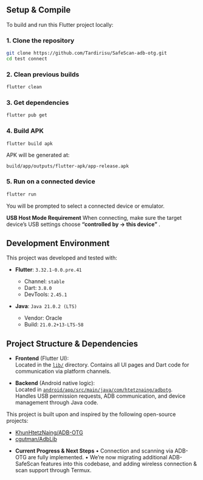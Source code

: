 
##  Setup & Compile
To build and run this Flutter project locally:

### 1. Clone the repository
```bash
git clone https://github.com/Tardirisu/SafeScan-adb-otg.git
cd test connect

````

### 2. Clean previous builds

```bash
flutter clean
```

### 3. Get dependencies

```bash
flutter pub get
```

### 4. Build APK

```bash
flutter build apk
```

APK will be generated at:

```
build/app/outputs/flutter-apk/app-release.apk
```

### 5. Run on a connected device

```bash
flutter run
```
You will be prompted to select a connected device or emulator.

**USB Host Mode Requirement**
  When connecting, make sure the target device’s USB settings choose **“controlled by → this device”** .


## Development Environment

This project was developed and tested with:

* **Flutter**: `3.32.1-0.0.pre.41`

  * Channel: `stable`
  * Dart: `3.8.0`
  * DevTools: `2.45.1`
* **Java**: `Java 21.0.2 (LTS)`

  * Vendor: Oracle
  * Build: `21.0.2+13-LTS-58`
    

 ## Project Structure & Dependencies

- **Frontend** (Flutter UI):  
  Located in the [`lib/`](lib) directory. Contains all UI pages and Dart code for communication via platform channels.

- **Backend** (Android native logic):  
  Located in [`android/app/src/main/java/com/htetznaing/adbotg`](android/app/src/main/java/com/htetznaing/adbotg).  
  Handles USB permission requests, ADB communication, and device management through Java code.

This project is built upon and inspired by the following open-source projects:

- [KhunHtetzNaing/ADB-OTG](https://github.com/KhunHtetzNaing/ADB-OTG)  
- [cgutman/AdbLib](https://github.com/cgutman/AdbLib)


* **Current Progress & Next Steps**
  • Connection and scanning via ADB-OTG are fully implemented.
  • We’re now migrating additional ADB-SafeScan features into this codebase, and adding wireless connection & scan support through Termux.
